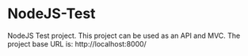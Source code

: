 # NodeJS-Test
NodeJS Test project.
This project can be used as an API and MVC.
The project base URL is:  http://localhost:8000/
